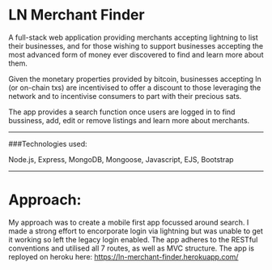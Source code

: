 # LN Merchant Finder

A full-stack web application providing merchants accepting lightning to list their businesses, and for those wishing to support businesses accepting the most advanced form of money ever discovered to find and learn more about them.

Given the monetary properties provided by bitcoin, businesses accepting ln (or on-chain txs) are incentivised to offer a discount to those leveraging the network and to incentivise consumers to part with their precious sats.

The app provides a search function once users are logged in to find bussiness, add, edit or remove listings and learn more about merchants.

---

###Technologies used: 

Node.js, Express, MongoDB, Mongoose, Javascript, EJS, Bootstrap


---

# Approach:
My approach was to create a mobile first app focussed around search. I made a strong effort to encorporate login via lightning but was unable to get it working so left the legacy login enabled. 
The app adheres to the RESTful conventions and utilised all 7 routes, as well as MVC structure. The app is reployed on heroku here: https://ln-merchant-finder.herokuapp.com/